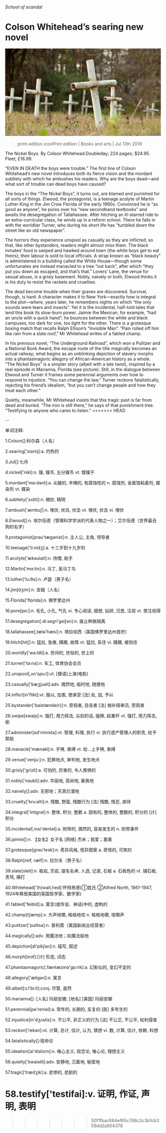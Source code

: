 ###### School of scandal

# Colson Whitehead’s searing new novel 

![image](images/20190713_BKP010_0.jpg) 

> print-edition iconPrint edition | Books and arts | Jul 13th 2019 

The Nickel Boys. By Colson Whitehead.Doubleday; 224 pages; $24.95. Fleet; £16.99. 

“EVEN IN DEATH the boys were trouble.” The first line of Colson Whitehead’s new novel introduces both its fierce vision and the mordant subtlety with which he ambushes his readers. Why are the boys dead—and what sort of trouble can dead boys have caused? 

The boys in the “The Nickel Boys”, it turns out, are blamed and punished for all sorts of things. Elwood, the protagonist, is a teenage acolyte of Martin Luther King in the Jim Crow Florida of the early 1960s. Convinced he is “as good as anyone”, he pores over his “new secondhand textbooks” and awaits the desegregation of Tallahassee. After hitching an ill-starred ride to an extra-curricular class, he winds up in a reform school. There he falls in with the worldlier Turner, who during his short life has “tumbled down the street like an old newspaper”. 

The horrors they experience unspool as casually as they are inflicted, so that, like other bystanders, readers might almost miss them. The black inmates’ food is swiped and hawked around town (the white boys get to eat theirs); their labour is sold to local officials. A strap known as “black beauty” is administered in a building called the White House—though some unfortunates are instead manacled to a tree “out back”, after which “they put you down as escaped, and that’s that.” Lovers’ Lane, the venue for sexual abuse, is a grisly basement. Nobly, naively or both, Elwood thinks it is his duty to resist the rackets and cruelties. 

The dead become trouble when their graves are discovered. Survival, though, is hard. A character makes it to New York—exactly how is integral to the plot—where, years later, he remembers nights on which “the only sounds were tears and insects”. Yet it is the incidental, half-told tales that lend this book its slow-burn power. Jaimie the Mexican, for example, “had an uncle with a quick hand”; he bounces between the white and black campuses, too dark for one, too light for the other. There is a grotesque boxing match that recalls Ralph Ellison’s “Invisible Man”. “Pain rolled off him like rain from a slate roof,” Mr Whitehead writes of a fabled champ. 

In his previous novel, “The Underground Railroad”, which won a Pulitzer and a National Book Award, the escape route of the title magically becomes an actual railway; what begins as an unblinking depiction of slavery morphs into a phantasmagoric allegory of African-American history as a whole. “The Nickel Boys” is a simpler story (albeit with a late twist), inspired by a real episode in Marianna, Florida (see picture). Still, in the dialogue between Elwood and Turner it frames some perennial arguments over how to respond to injustice. “You can change the law,” Turner reckons fatalistically, rejecting his friend’s idealism, “but you can’t change people and how they treat each other.” 

Quietly, meanwhile, Mr Whitehead insists that this tragic past is far from dead and buried. “The iron is still there,” he says of that punishment tree. “Testifying to anyone who cares to listen.” 
<<<<<<< HEAD

-- 

 单词注释:

1.Colson[]:科尔森（人名） 

2.searing['siәriŋ]:a. 灼热的 

3.Jul[]:七月 

4.nickel['nikl]:n. 镍, 镍币, 五分镍币 vt. 镀镍于 

5.mordant['mɒ:dәnt]:a. 尖酸的, 辛辣的, 有腐蚀性的 n. 腐蚀剂, 金属箔粘着剂, 媒染剂 vt. 媒染 

6.subtlety['sʌtlti]:n. 微妙, 精明 

7.ambush['æmbuʃ]:n. 埋伏, 伏兵, 伏击 vt. 埋伏, 伏击 vi. 埋伏 

8.Elwood[]:n. 埃尔伍德（管理科学学派的代表人物之一）；艾尔伍德（世界最丑狗的名字） 

9.protagonist[prәu'tægәnist]:n. 主人公, 主角, 领导者 

10.teenage['ti:nidʒ]:a. 十三岁到十九岁的 

11.acolyte['ækәulait]:n. 侍僧, 助手 

12.Martin['mɑ:tin]:n. 马丁, 圣马丁鸟 

13.luther['lu:θә]:n. 卢瑟（男子名） 

14.jim[dʒim]:n. 吉姆（人名） 

15.Florida['flɒridә]:n. 佛罗里达州 

16.pore[pɒ:]:n. 毛孔, 小孔, 气孔 vi. 专心阅读, 细想, 钻研, 沉思, 注视 vt. 使注视得 

17.desegregation[.di:segri'geiʃәn]:n. 废止种族隔离 

18.tallahassee[,tælə'hæsi]:n. 塔拉哈西（美国佛罗里达州首府） 

19.hitch[hitʃ]:n. 猛拉, 急推, 蹒跚, 故障 vt. 猛拉, 系住 vi. 蹒跚, 被钩住 

20.worldly['wә:ldli]:a. 世间的, 世俗的, 世上的 

21.turner['tә:nә]:n. 车工, 体育协会会员 

22.unspool[,ʌn'spu:l]:vt. [俚语]上演(电影) 

23.casually['kæʒjuәli]:adv. 偶然地, 临时地, 随便地 

24.inflict[in'flikt]:vt. 施以, 加害, 使承受 [法] 处, 加, 予以 

25.bystander['baistændә(r)]:n. 旁观者, 目击者 [法] 候补陪审员, 旁观者 

26.swipe[swaip]:n. 强打, 用力挥击, 尖刻的话, 碰擦, 起重杆 vt. 强打, 用力挥击, 偷 

27.administer[әd'ministә]:vt. 管理, 料理, 执行 vi. 执行遗产管理人的职责, 给予帮助 

28.manacle['mænәkl]:n. 手铐, 束缚 vt. 给...上手铐, 束缚 

29.venue['venju:]:n. 犯罪地点, 审判地, 发生地点 

30.grisly['grizli]:a. 可怕的, 厉害的, 令人畏惧的 

31.nobly['nәubli]:adv. 华丽地, 高尚地, 豪爽地 

32.naively[]:adv. 无邪地；天真烂漫地 

33.cruelty['kru:әlti]:n. 残酷, 野蛮, 残酷行为 [法] 残酷, 残忍, 虐待 

34.integral['intigrәl]:n. 整体, 积分, 整数 a. 固有的, 整体的, 整数的, 积分的 [计] 积分 

35.incidental[.insi'dentәl]:a. 附带的, 偶然的, 容易发生的 n. 附带事件 

36.jaimie[]:n. 【女名】女子名 [网络] 杰米；我爱；嘉美 

37.grotesque[grәu'tesk]:n. 奇异风格, 怪异图案 a. 奇怪的, 可笑的 

38.Ralph[reif, rælf]:n. 拉尔夫（男子名） 

39.slate[sleit]:n. 板岩, 页岩, 提名名单, 人选, 记录, 石板 a. 石板色的 vt. 铺石板, 责骂, 痛打 

40.Whitehead['(h)wait,hed]:怀特黑德(①姓氏 ②Alfred North, 1861-1947, 1924年移居美国的英国哲学家、数学家) 

41.fabled['feibld]:a. 寓言(或传说、神话)中的, 虚构的 

42.champ[tʃæmp]:v. 大声地嚼, 格格地咬 n. 格格地嚼, 咀嚼声 

43.pulitzer['pulitsә]:n. 普利策（美国新闻业经营者） 

44.magically[]:adv. 用魔法地；如魔法般地 

45.depiction[di'pikʃәn]:n. 描写, 叙述 

46.morph[mɔf]:[计] 形态, 词态 

47.phantasmagoric[.fæntæzmә'gɒ:rik]:a. 幻影似的, 变幻不定的 

48.allegory['æligәri]:n. 寓言 

49.albeit[ɔ:l'bi:it]:conj. 尽管, 虽然 

50.marianna[]: [人名] 玛丽安娜; [地名] [美国] 玛丽安娜 

51.perennial[pә'reniәl]:a. 常年的, 长期的, 反复的 [医] 多年生的 

52.injustice[in'dʒʌstis]:n. 不公平, 非正义的行为 [法] 不公正, 不公平, 权利侵害 

53.reckon['rekәn]:vt. 计算, 总计, 估计, 认为, 猜想 vi. 数, 计算, 估计, 依赖, 料想 

54.fatalistically[]:宿命论 

55.idealism[ai'diәlizm]:n. 唯心主义, 观念论, 唯心论, 理想主义 

56.quietly['kwaiәtli]:adv. 安静地, 沉着地, 秘密地 

57.tragic['trædʒik]:a. 悲惨的, 悲剧的 

58.testify['testifai]:v. 证明, 作证, 声明, 表明 
=======
>>>>>>> 50f1fbac684ef65c788c2c3b1cb359dd2a904378

